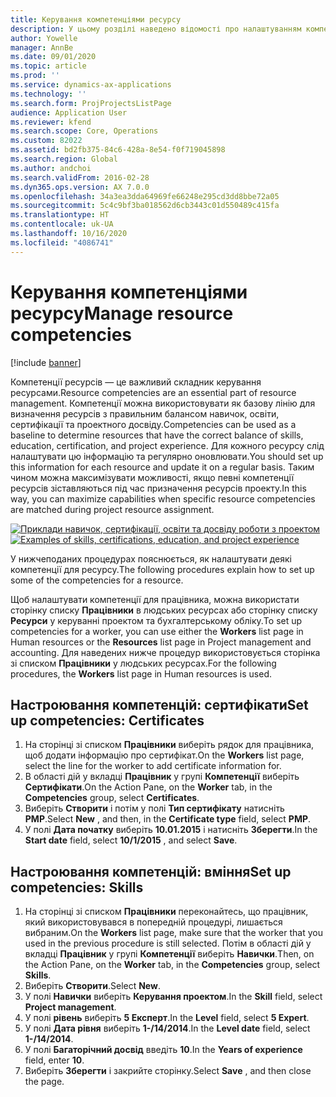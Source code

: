 ```yaml
---
title: Керування компетенціями ресурсу
description: У цьому розділі наведено відомості про налаштуванням компетенцій для ресурсів проекту.
author: Yowelle
manager: AnnBe
ms.date: 09/01/2020
ms.topic: article
ms.prod: ''
ms.service: dynamics-ax-applications
ms.technology: ''
ms.search.form: ProjProjectsListPage
audience: Application User
ms.reviewer: kfend
ms.search.scope: Core, Operations
ms.custom: 82022
ms.assetid: bd2fb375-84c6-428a-8e54-f0f719045898
ms.search.region: Global
ms.author: andchoi
ms.search.validFrom: 2016-02-28
ms.dyn365.ops.version: AX 7.0.0
ms.openlocfilehash: 34a3ea3dda64969fe66248e295cd3dd8bbe72a05
ms.sourcegitcommit: 5c4c9bf3ba018562d6cb3443c01d550489c415fa
ms.translationtype: HT
ms.contentlocale: uk-UA
ms.lasthandoff: 10/16/2020
ms.locfileid: "4086741"
---
```

# <a name="manage-resource-competencies"></a><span data-ttu-id="6d4b2-103">Керування компетенціями ресурсу</span><span class="sxs-lookup"><span data-stu-id="6d4b2-103">Manage resource competencies</span></span>

[!include [banner](../includes/banner.md)]

<span data-ttu-id="6d4b2-104">Компетенції ресурсів — це важливий складник керування ресурсами.</span><span class="sxs-lookup"><span data-stu-id="6d4b2-104">Resource competencies are an essential part of resource management.</span></span> <span data-ttu-id="6d4b2-105">Компетенції можна використовувати як базову лінію для визначення ресурсів з правильним балансом навичок, освіти, сертифікації та проектного досвіду.</span><span class="sxs-lookup"><span data-stu-id="6d4b2-105">Competencies can be used as a baseline to determine resources that have the correct balance of skills, education, certification, and project experience.</span></span> <span data-ttu-id="6d4b2-106">Для кожного ресурсу слід налаштувати цю інформацію та регулярно оновлювати.</span><span class="sxs-lookup"><span data-stu-id="6d4b2-106">You should set up this information for each resource and update it on a regular basis.</span></span> <span data-ttu-id="6d4b2-107">Таким чином можна максимізувати можливості, якщо певні компетенції ресурсів зіставляються під час призначення ресурсів проекту.</span><span class="sxs-lookup"><span data-stu-id="6d4b2-107">In this way, you can maximize capabilities when specific resource competencies are matched during project resource assignment.</span></span>

<span data-ttu-id="6d4b2-108">[![Приклади навичок, сертифікації, освіти та досвіду роботи з проектом](./media/projectresourcing06-1024x383.jpg)](./media/projectresourcing06.jpg)</span><span class="sxs-lookup"><span data-stu-id="6d4b2-108">[![Examples of skills, certifications, education, and project experience](./media/projectresourcing06-1024x383.jpg)](./media/projectresourcing06.jpg)</span></span>

<span data-ttu-id="6d4b2-109">У нижчеподаних процедурах пояснюється, як налаштувати деякі компетенції для ресурсу.</span><span class="sxs-lookup"><span data-stu-id="6d4b2-109">The following procedures explain how to set up some of the competencies for a resource.</span></span>

<span data-ttu-id="6d4b2-110">Щоб налаштувати компетенції для працівника, можна використати сторінку списку **Працівники** в людських ресурсах або сторінку списку **Ресурси** у керуванні проектом та бухгалтерському обліку.</span><span class="sxs-lookup"><span data-stu-id="6d4b2-110">To set up competencies for a worker, you can use either the **Workers** list page in Human resources or the **Resources** list page in Project management and accounting.</span></span> <span data-ttu-id="6d4b2-111">Для наведених нижче процедур використовується сторінка зі списком **Працівники** у людських ресурсах.</span><span class="sxs-lookup"><span data-stu-id="6d4b2-111">For the following procedures, the **Workers** list page in Human resources is used.</span></span>

## <a name="set-up-competencies-certificates"></a><span data-ttu-id="6d4b2-112">Настроювання компетенцій: сертифікати</span><span class="sxs-lookup"><span data-stu-id="6d4b2-112">Set up competencies: Certificates</span></span>

1. <span data-ttu-id="6d4b2-113">На сторінці зі списком **Працівники** виберіть рядок для працівника, щоб додати інформацію про сертифікат.</span><span class="sxs-lookup"><span data-stu-id="6d4b2-113">On the **Workers** list page, select the line for the worker to add certificate information for.</span></span>
2. <span data-ttu-id="6d4b2-114">В області дій у вкладці **Працівник** у групі **Компетенції** виберіть **Сертифікати**.</span><span class="sxs-lookup"><span data-stu-id="6d4b2-114">On the Action Pane, on the **Worker** tab, in the **Competencies** group, select **Certificates**.</span></span>
3. <span data-ttu-id="6d4b2-115">Виберіть **Створити** і потім у полі **Тип сертифікату** натисніть **PMP**.</span><span class="sxs-lookup"><span data-stu-id="6d4b2-115">Select **New** , and then, in the **Certificate type** field, select **PMP**.</span></span>
4. <span data-ttu-id="6d4b2-116">У полі **Дата початку** виберіть **10.01.2015** і натисніть **Зберегти**.</span><span class="sxs-lookup"><span data-stu-id="6d4b2-116">In the **Start date** field, select **10/1/2015** , and select **Save**.</span></span>

## <a name="set-up-competencies-skills"></a><span data-ttu-id="6d4b2-117">Настроювання компетенцій: вміння</span><span class="sxs-lookup"><span data-stu-id="6d4b2-117">Set up competencies: Skills</span></span>

1. <span data-ttu-id="6d4b2-118">На сторінці зі списком **Працівники** переконайтесь, що працівник, який використовувався в попередній процедурі, лишається вибраним.</span><span class="sxs-lookup"><span data-stu-id="6d4b2-118">On the **Workers** list page, make sure that the worker that you used in the previous procedure is still selected.</span></span> <span data-ttu-id="6d4b2-119">Потім в області дій у вкладці **Працівник** у групі **Компетенції** виберіть **Навички**.</span><span class="sxs-lookup"><span data-stu-id="6d4b2-119">Then, on the Action Pane, on the **Worker** tab, in the **Competencies** group, select **Skills**.</span></span>
2. <span data-ttu-id="6d4b2-120">Виберіть **Створити**.</span><span class="sxs-lookup"><span data-stu-id="6d4b2-120">Select **New**.</span></span>
3. <span data-ttu-id="6d4b2-121">У полі **Навички** виберіть **Керування проектом**.</span><span class="sxs-lookup"><span data-stu-id="6d4b2-121">In the **Skill** field, select **Project management**.</span></span>
4. <span data-ttu-id="6d4b2-122">У полі **рівень** виберіть **5 Експерт**.</span><span class="sxs-lookup"><span data-stu-id="6d4b2-122">In the **Level** field, select **5 Expert**.</span></span>
5. <span data-ttu-id="6d4b2-123">У полі **Дата рівня** виберіть **1-/14/2014**.</span><span class="sxs-lookup"><span data-stu-id="6d4b2-123">In the **Level date** field, select **1-/14/2014**.</span></span>
6. <span data-ttu-id="6d4b2-124">У полі **Багаторічний досвід** введіть **10**.</span><span class="sxs-lookup"><span data-stu-id="6d4b2-124">In the **Years of experience** field, enter **10**.</span></span>
7. <span data-ttu-id="6d4b2-125">Виберіть **Зберегти** і закрийте сторінку.</span><span class="sxs-lookup"><span data-stu-id="6d4b2-125">Select **Save** , and then close the page.</span></span>
